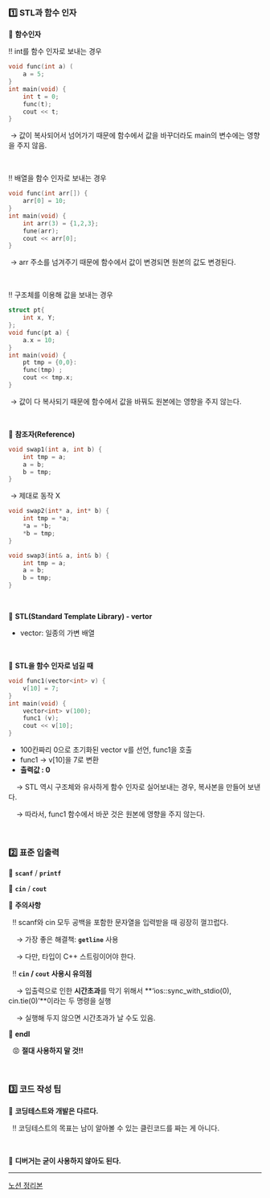 ### 1️⃣ STL과 함수 인자

📌 **함수인자**

‼️ int를 함수 인자로 보내는 경우

```cpp
void func(int a) (
	a = 5;
}
int main(void) {
	int t = 0;
	func(t);
	cout << t;
}
```

&nbsp;→ 값이 복사되어서 넘어가기 때문에 함수에서 값을 바꾸더라도 main의 변수에는 영향을 주지 않음.

<br>

‼️ 배열을 함수 인자로 보내는 경우

```cpp
void func(int arr[]) {
	arr[0] = 10;
}
int main(void) {
	int arr(3) = {1,2,3};
	fune(arr);
	cout << arr[0];
}
```

&nbsp;→ arr 주소를 넘겨주기 때문에 함수에서 값이 변경되면 원본의 값도 변경된다.

<br>

‼️ 구조체를 이용해 값을 보내는 경우

```cpp
struct pt{
	int x, Y;
};
void func(pt a) {
	a.x = 10;
}
int main(void) {
	pt tmp = {0,0}:
	func(tmp) ;
	cout << tmp.x;
}
```

&nbsp;→ 값이 다 복사되기 때문에 함수에서 값을 바꿔도 원본에는 영향을 주지 않는다.

<br>

📌 **참조자(Reference)**

```cpp
void swap1(int a, int b) {
	int tmp = a;
	a = b;
	b = tmp;
}
```

&nbsp;→ 제대로 동작 X

```cpp
void swap2(int* a, int* b) {
	int tmp = *a;
	*a = *b;
	*b = tmp;
}
```

```cpp
void swap3(int& a, int& b) {
	int tmp = a;
	a = b;
	b = tmp;
}
```

<br>

📌 **STL(Standard Template Library) - vertor**

- vector: 일종의 가변 배열

<br>


📌 **STL을 함수 인자로 넘길 때**

```cpp
void func1(vector<int> v) {
	v[10] = 7;
}
int main(void) {
	vector<int> v(100);
	func1 (v);
	cout << v[10];
}
```

- 100칸짜리 0으로 초기화된 vector v를 선언, func1을 호출
- func1 → v[10]을 7로 변환
- **출력값 : 0**

&nbsp;&nbsp;&nbsp;&nbsp;→ STL 역시 구조체와 유사하게 함수 인자로 실어보내는 경우, 복사본을 만들어 보낸다.
    
&nbsp;&nbsp;&nbsp;&nbsp;→ 따라서, func1 함수에서 바꾼 것은 원본에 영향을 주지 않는다.
    
<br>

### 2️⃣ 표준 입출력

📌 **`scanf`** / **`printf`**

📌 **`cin`** / **`cout`**

  📌 **주의사항**

&nbsp;&nbsp;‼️ scanf와 cin 모두 공백을 포함한 문자열을 입력받을 때 굉장히 껄끄럽다.

&nbsp;&nbsp;&nbsp;&nbsp;→ 가장 좋은 해결책: **`getline`** 사용

&nbsp;&nbsp;&nbsp;&nbsp;→ 다만, 타입이 C++ 스트링이어야 한다.

&nbsp;&nbsp;‼️ **`cin` / `cout` 사용시 유의점**

&nbsp;&nbsp;&nbsp;&nbsp;→ 입출력으로 인한 **시간초과**를 막기 위해서 **‘ios::sync_with_stdio(0), cin.tie(0)’**이라는 두 명령을 실행

&nbsp;&nbsp;&nbsp;&nbsp;→ 실행해 두지 않으면 시간초과가 날 수도 있음.

📌 **endl**

&nbsp;&nbsp;😡 **절대 사용하지 말 것!!**

<br>


### 3️⃣ 코드 작성 팁

📌 **코딩테스트와 개발은 다르다.**
 
 &nbsp;&nbsp;‼️ 코딩테스트의 목표는 남이 알아볼 수 있는 클린코드를 짜는 게 아니다.

<br>

📌 **디버거는 굳이 사용하지 않아도 된다.**

---

[노션 정리본](https://grizzled-galliform-a69.notion.site/2-e32d8c300dd949dd9d96b5af064aab6d?pvs=4)
